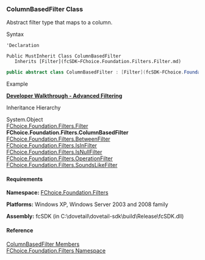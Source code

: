 ﻿### ColumnBasedFilter Class

Abstract filter type that maps to a column.

Syntax

```vbnet
'Declaration

Public MustInherit Class ColumnBasedFilter 
   Inherits [Filter](fcSDK~FChoice.Foundation.Filters.Filter.md)
```

```csharp
public abstract class ColumnBasedFilter : [Filter](fcSDK~FChoice.Foundation.Filters.Filter.md) 
```

Example

[**Developer Walkthrough - Advanced Filtering**](/articles/walkthroughs/filtering.md)

Inheritance Hierarchy

System.Object  
[FChoice.Foundation.Filters.Filter](fcSDK~FChoice.Foundation.Filters.Filter.md)  
**FChoice.Foundation.Filters.ColumnBasedFilter**  
[FChoice.Foundation.Filters.BetweenFilter](fcSDK~FChoice.Foundation.Filters.BetweenFilter.md)  
[FChoice.Foundation.Filters.IsInFilter](fcSDK~FChoice.Foundation.Filters.IsInFilter.md)  
[FChoice.Foundation.Filters.IsNullFilter](fcSDK~FChoice.Foundation.Filters.IsNullFilter.md)  
[FChoice.Foundation.Filters.OperationFilter](fcSDK~FChoice.Foundation.Filters.OperationFilter.md)  
[FChoice.Foundation.Filters.SoundsLikeFilter](fcSDK~FChoice.Foundation.Filters.SoundsLikeFilter.md)  

#### Requirements

**Namespace:** [FChoice.Foundation.Filters](fcSDK~FChoice.Foundation.Filters_namespace.md)

**Platforms:** Windows XP, Windows Server 2003 and 2008 family

**Assembly:** fcSDK (in C:\\dovetail\\dovetail-sdk\\build\\Release\\fcSDK.dll)

#### Reference

[ColumnBasedFilter Members](fcSDK~FChoice.Foundation.Filters.ColumnBasedFilter_members.md)  
[FChoice.Foundation.Filters Namespace](fcSDK~FChoice.Foundation.Filters_namespace.md)